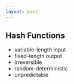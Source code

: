 ```yaml
---
layout: post
---
```


## Hash Functions

* variable-length input
* fixed-length output
* irreversible
* random-deterministic
* unpredictable
